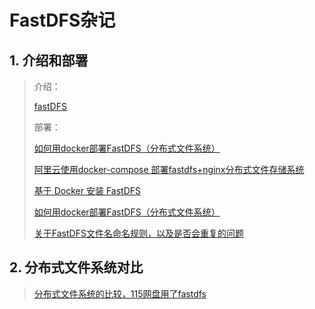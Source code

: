 # FastDFS杂记

## 1. 介绍和部署

> 介绍：
>
> [fastDFS](https://www.jianshu.com/p/b7c330a87855)
>
> 部署：
>
> [如何用docker部署FastDFS（分布式文件系统）](https://blog.csdn.net/qq_43455410/article/details/84797814?depth_1-utm_source=distribute.pc_relevant.none-task&utm_source=distribute.pc_relevant.none-task)
>
> [阿里云使用docker-compose 部署fastdfs+nginx分布式文件存储系统](https://blog.csdn.net/bondsui/article/details/90115486)
>
> [基于 Docker 安装 FastDFS](https://www.jianshu.com/p/1038b4d95912)
>
> [如何用docker部署FastDFS（分布式文件系统）](https://blog.csdn.net/qq_43455410/article/details/84797814)
>
> [关于FastDFS文件名命名规则，以及是否会重复的问题](https://blog.csdn.net/cihuan0804/article/details/100693738)

## 2. 分布式文件系统对比

> [分布式文件系统的比较，115网盘用了fastdfs](https://www.cnblogs.com/findumars/p/6943159.html)